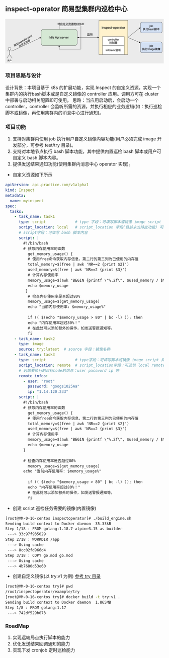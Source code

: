 ## inspect-operator 简易型集群内巡检中心
![](https://github.com/Operator-Learning-Playground/inspect-operator/blob/main/image/%E6%B5%81%E7%A8%8B%E5%9B%BE%20(1).jpg?raw=true)
### 项目思路与设计
设计背景：本项目基于 k8s 的扩展功能，实现 Inspect 的自定义资源，实现一个集群内的执行bash脚本或是自定义镜像的 controller 应用。调用方可在 cluster 中部署与启动相关配置即可使用。
思路：当应用启动后，会启动一个 controller，controller 会监听所需的资源，并执行相应的业务逻辑(如：执行巡检脚本或镜像，再使用集群内的消息中心进行通知)。

### 项目功能
1. 支持对集群内使用 job 执行用户自定义镜像内容功能(用户必须完成 image 开发部分，可参考 test/try 目录)。
2. 支持对本地节点执行 bash 脚本功能，其中提供内置巡检 bash 脚本或用户可自定义 bash 脚本内容。
3. 提供发送结果通知功能(使用集群内消息中心 operator 实现)。

- 自定义资源如下所示
```yaml
apiVersion: api.practice.com/v1alpha1
kind: Inspect
metadata:
  name: myinspect
spec:
  tasks:
    - task_name: task1
      type: script             # type 字段：可填写脚本或镜像 image script 两种
      script_location: local   # script_location 字段(目前未支持此功能) 可选填 local remote all 三种，分别对应 本地节点 远端节点 全部节点
      # script字段：可填写 bash 脚本内容
      script: |
        #!/bin/bash
        # 获取内存使用率的函数
          get_memory_usage() {
          # 使用free命令获取内存信息，第二行的第三列为已使用的内存值
          total_memory=$(free | awk 'NR==2 {print $2}')
          used_memory=$(free | awk 'NR==2 {print $3}')
          # 计算内存使用率
          memory_usage=$(awk "BEGIN {printf \"%.2f\", $used_memory / $total_memory * 100}")
          echo $memory_usage
         }
          # 检查内存使用率是否超过80%
          memory_usage=$(get_memory_usage)
          echo "当前内存使用率: $memory_usage%"

          if (( $(echo "$memory_usage > 80" | bc -l) )); then
          echo "内存使用率超过80%！"
          # 在此处可以添加额外的操作，如发送警报通知等。
          fi
    - task_name: task2
      type: image
      source: try:latest  # source 字段：镜像名称
    - task_name: task3
      type: script             # type字段：可填写脚本或镜像 image script 两种
      script_location: remote  # script_location字段：可选填 local remote，分别对应 本地节点 远端节点
      # 远端要执行的目标node的信息：user password ip 等
      remote_infos:
        - user: "root"
          password: "googs1025Aa"
          ip: "1.14.120.233"
      script: |
        #!/bin/bash
        # 获取内存使用率的函数
          get_memory_usage() {
          # 使用free命令获取内存信息，第二行的第三列为已使用的内存值
          total_memory=$(free | awk 'NR==2 {print $2}')
          used_memory=$(free | awk 'NR==2 {print $3}')
          # 计算内存使用率
          memory_usage=$(awk "BEGIN {printf \"%.2f\", $used_memory / $total_memory * 100}")
          echo $memory_usage
        }

        # 检查内存使用率是否超过80%
          memory_usage=$(get_memory_usage)
        echo "当前内存使用率: $memory_usage%"

          if (( $(echo "$memory_usage > 80" | bc -l) )); then
          echo "内存使用率超过80%！"
          # 在此处可以添加额外的操作，如发送警报通知等。
          fi
```
- 创建 script 巡检任务需要的镜像(内置镜像)
```bash
[root@VM-0-16-centos inspectoperator]# ./build_engine.sh
Sending build context to Docker daemon  35.33kB
Step 1/18 : FROM golang:1.18.7-alpine3.15 as builder
 ---> 33c97f935029
Step 2/18 : WORKDIR /app
 ---> Using cache
 ---> 8cc02fd966d4
Step 3/18 : COPY go.mod go.mod
 ---> Using cache
 ---> 4b7680d53e60
```

- 创建自定义镜像(以 try:v1 为例) [参考 try 目录](example/try)
```bash
[root@VM-0-16-centos try]# pwd
/root/inspectoperator/example/try
[root@VM-0-16-centos try]# docker build -t try:v1 .
Sending build context to Docker daemon  1.865MB
Step 1/8 : FROM golang:1.17
 ---> 742df529b073
```

### RoadMap
1. 实现远端局点执行脚本的能力
2. 优化发送结果回调通知的能力
3. 实现下发 cronjob 定时巡检能力
